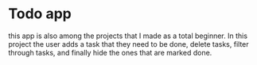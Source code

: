 # Todo app

this app is also among the projects that I made as a total beginner. In this project the user adds a task that they need to be done, delete tasks, filter through tasks, and finally hide the ones that are marked done.